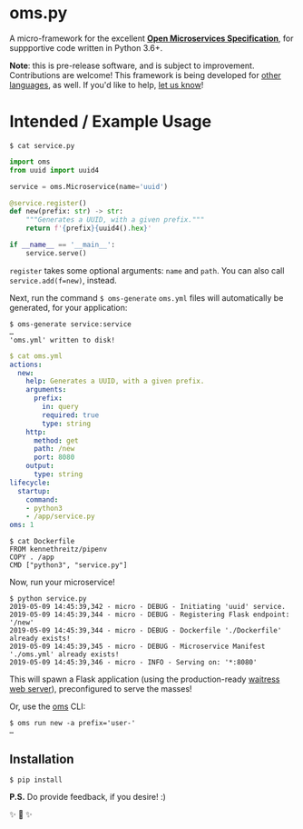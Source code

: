 # oms.py

A micro-framework for the excellent **[Open Microservices Specification](https://microservices.guide/)**, for suppportive code written in Python 3.6+.

**Note**: this is pre-release software, and is subject to improvement. Contributions are welcome! This framework is being developed for [other languages](https://github.com/microservices?utf8=%E2%9C%93&q=oms.*&type=&language=), as well. If you'd like to help, [let us know](support@storyscript.io)!

# Intended / Example Usage

```shell
$ cat service.py
```
```python
import oms
from uuid import uuid4

service = oms.Microservice(name='uuid')

@service.register()
def new(prefix: str) -> str:
    """Generates a UUID, with a given prefix."""
    return f'{prefix}{uuid4().hex}'

if __name__ == '__main__':
    service.serve()
```

`register` takes some optional arguments: `name` and `path`. You can also call `service.add(f=new)`, instead.

Next, run the command `$ oms-generate` `oms.yml` files will automatically be generated, for your application:

```shell
$ oms-generate service:service
…
'oms.yml' written to disk!
```

```yaml
$ cat oms.yml
actions:
  new:
    help: Generates a UUID, with a given prefix.
    arguments:
      prefix:
        in: query
        required: true
        type: string
    http:
      method: get
      path: /new
      port: 8080
    output:
      type: string
lifecycle:
  startup:
    command:
    - python3
    - /app/service.py
oms: 1

```

```shell
$ cat Dockerfile
FROM kennethreitz/pipenv
COPY . /app
CMD ["python3", "service.py"]
```

Now, run your microservice!

```shell
$ python service.py
2019-05-09 14:45:39,342 - micro - DEBUG - Initiating 'uuid' service.
2019-05-09 14:45:39,344 - micro - DEBUG - Registering Flask endpoint: '/new'
2019-05-09 14:45:39,344 - micro - DEBUG - Dockerfile './Dockerfile' already exists!
2019-05-09 14:45:39,345 - micro - DEBUG - Microservice Manifest './oms.yml' already exists!
2019-05-09 14:45:39,346 - micro - INFO - Serving on: '*:8080'
```

This will spawn a Flask application (using the production-ready [waitress web server](https://docs.pylonsproject.org/projects/waitress/en/stable/)), preconfigured to serve the masses!

Or, use the [oms](https://github.com/microservices/oms) CLI:

```shell
$ oms run new -a prefix='user-'
…
```

## Installation

```shell
$ pip install
```

**P.S.** Do provide feedback, if you desire! :)

✨ 🍰 ✨
